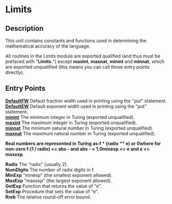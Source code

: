 
# Limits

## Description
This unit contains constants and functions used in determining the mathematical accuracy of the language.

All routines in the Limits module are exported qualified (and thus must be prefaced with "**Limits.**") except **maxint**, **maxnat**, **minint** and **minnat**, which are exported unqualified (this means you can call those entry points directly).


## Entry Points

[**DefaultFW**](limits_defaultfw.html)   Default fraction width used in printing using the "put" statement.  
[**DefaultEW**](limits_defaultew.html)   Default exponent width used in printing using the "put" statement.  
[**minint**](limits_minint.html)   The minimum integer in Turing (exported unqualified).  
[**maxint**](limits_maxint.html)   The maximum integer in Turing (exported unqualified).  
[**minnat**](limits_minnat.html)   The minimum natural number in Turing (exported unqualified).  
[**maxnat**](limits_maxnat.html)   The maximum natural number in Turing (exported unqualified).  


**Real numbers are represented in Turing  as:****f * (radix ** e)   or  0****where for non-zero f:****(1 / radix) <= abs -  and abs -  < 1.0****minexp <= e and e <= maxexp**.


**Radix**   The "radix" (usually 2).  
**NumDigits**   The number of radix digits in f.  
**MinExp**   "minexp" (the smallest exponent allowed).  
**MaxExp**   "maxexp" (the largest exponent allowed).  
**GetExp**   Function that returns the value of "e".  
**SetExp**   Procedure that sets the value of "e".  
**Rreb**   The relative round-off error bound.  


